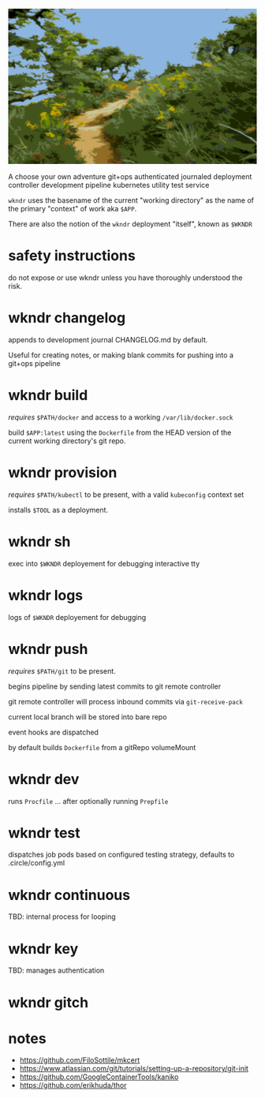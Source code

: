 ![wkndr](public/wkndr.png)

A choose your own adventure git+ops authenticated journaled deployment controller development pipeline kubernetes utility test service

`wkndr` uses the basename of the current "working directory" as the name of the primary "context" of work aka `$APP`.

There are also the notion of the `wkndr` deployment "itself", known as `$WKNDR`

# safety instructions

do not expose or use wkndr unless you have thoroughly understood the risk.

# wkndr changelog

appends to development journal CHANGELOG.md by default.

Useful for creating notes, or making blank commits for pushing into a git+ops pipeline

# wkndr build

_requires_ `$PATH/docker` and access to a working `/var/lib/docker.sock`

build `$APP:latest` using the `Dockerfile` from the HEAD version of the current working directory's git repo.

# wkndr provision

_requires_ `$PATH/kubectl` to be present, with a valid `kubeconfig` context set

installs `$TOOL` as a deployment.

# wkndr sh

exec into `$WKNDR` deployement for debugging interactive tty

# wkndr logs

logs of `$WKNDR` deployement for debugging

# wkndr push

_requires_ `$PATH/git` to be present.

begins pipeline by sending latest commits to git remote controller

git remote controller will process inbound commits via `git-receive-pack`

current local branch will be stored into bare repo

event hooks are dispatched

by default builds `Dockerfile` from a gitRepo volumeMount

# wkndr dev

runs `Procfile` ... after optionally running `Prepfile`

# wkndr test

dispatches job pods based on configured testing strategy, defaults to .circle/config.yml

# wkndr continuous

TBD: internal process for looping

# wkndr key

TBD: manages authentication

# wkndr gitch

# notes

* https://github.com/FiloSottile/mkcert
* https://www.atlassian.com/git/tutorials/setting-up-a-repository/git-init
* https://github.com/GoogleContainerTools/kaniko
* https://github.com/erikhuda/thor
